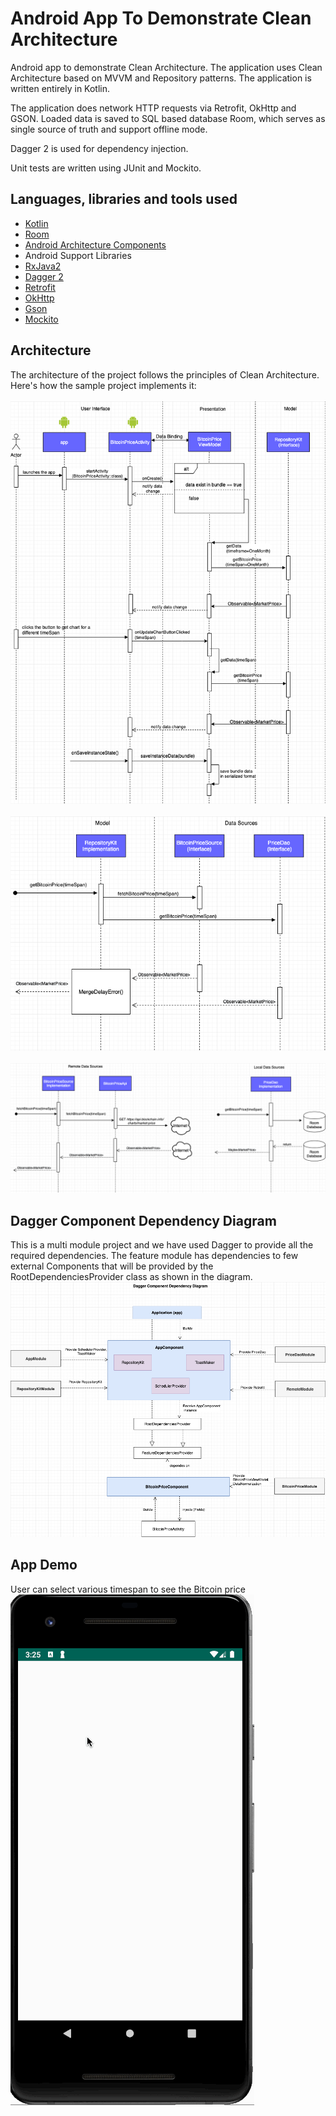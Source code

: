 # Android App To Demonstrate Clean Architecture
Android app to demonstrate Clean Architecture. The application uses Clean Architecture based on MVVM and Repository patterns. The application is written entirely in Kotlin.

The application does network HTTP requests via Retrofit, OkHttp and GSON. Loaded data is saved to SQL based database Room, which serves as single source of truth and support offline mode.

Dagger 2 is used for dependency injection.

Unit tests are written using JUnit and Mockito.

## Languages, libraries and tools used

* [Kotlin](https://kotlinlang.org/)
* [Room](https://developer.android.com/topic/libraries/architecture/room.html)
* [Android Architecture Components](https://developer.android.com/topic/libraries/architecture/index.html)
* Android Support Libraries
* [RxJava2](https://github.com/ReactiveX/RxJava/wiki/What's-different-in-2.0)
* [Dagger 2](https://github.com/google/dagger)
* [Retrofit](http://square.github.io/retrofit/)
* [OkHttp](http://square.github.io/okhttp/)
* [Gson](https://github.com/google/gson)
* [Mockito](http://site.mockito.org/)

## Architecture

The architecture of the project follows the principles of Clean Architecture. Here's how the sample project implements it:
<br/>
<br/>
![architecture](images/architecture_diagram_1.png)
<br/>
<br/>
![architecture](images/architecture_diagram_2.png)
<br/>
<br/>
![architecture](images/architecture_diagram_3.png)

## Dagger Component Dependency Diagram
This is a multi module project and we have used Dagger to provide all the required dependencies. The feature module has dependencies to few external Components that will be provided by the RootDependenciesProvider class as shown in the diagram. 
<br/>
![dagger_cpmponents](images/dagger_component_diagram.png)


## App Demo
User can select various timespan to see the Bitcoin price<br/>
![app demo](images/blockchain_app_demo.gif)

